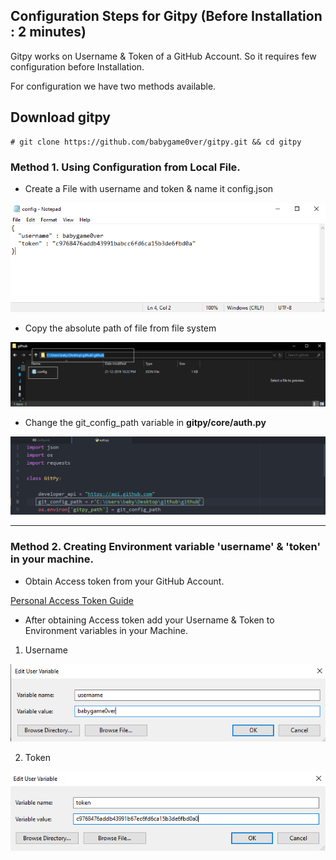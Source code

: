 ## Configuration Steps for Gitpy (Before Installation : 2 minutes)

Gitpy works on Username & Token of a GitHub Account. So it requires few configuration before Installation.

For configuration we have two methods available.

## Download gitpy

```
# git clone https://github.com/babygame0ver/gitpy.git && cd gitpy

```

### Method 1. Using Configuration from Local File.

- Create a File with username and token & name it config.json

![alt text](tests/after_install/media/file_config/1-config_file.PNG)

- Copy the absolute path of file from file system

![alt text](tests/after_install/media/file_config/2-config_file_path.png)

- Change the git_config_path variable in **gitpy/core/auth.py**

![alt text](tests/after_install/media/file_config/3-config_file_path_in_gitpy.PNG)

---

### Method 2. Creating Environment variable 'username' & 'token' in your machine.

- Obtain Access token from your GitHub Account.

[Personal Access Token Guide](https://help.github.com/en/github/authenticating-to-github/creating-a-personal-access-token-for-the-command-line)

- After obtaining Access token add your Username & Token to Environment variables in your Machine.

1. Username

![alt text](tests/after_install/media/env/1-adding-username.PNG)

2. Token

![alt text](tests/after_install/media/env/2-adding-token.PNG)
